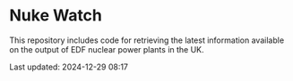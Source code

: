 # Nuke Watch

This repository includes code for retrieving the latest information available on the output of EDF nuclear power plants in the UK.

Last updated: 2024-12-29 08:17